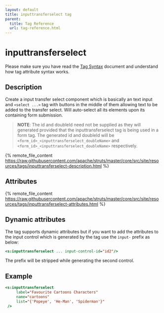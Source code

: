 ```yaml
---
layout: default
title: inputtransferselect tag
parent:
  title: Tag Reference
  url: tag-reference.html
---
```


# inputtransferselect

Please make sure you have read the [Tag Syntax](tag-syntax) document and understand how tag attribute syntax works.

## Description

Create a input transfer select component which is basically an text input and `<select ...>` tag with buttons 
in the middle of them allowing text to be added to the transfer select. Will auto-select all its elements upon its
containing form submission.

> **NOTE**: The id and doubleId need not be supplied as they will generated provided that the inputtransferselect 
> tag is being used in a form tag. The generated id and doubleId will be `<form_id>_<inputtransferselect_doubleName>` 
> and `<form_id>_<inputtransferselect_doubleName>` respectively.

{% remote_file_content https://raw.githubusercontent.com/apache/struts/master/core/src/site/resources/tags/inputtransferselect-description.html %}

## Attributes

{% remote_file_content https://raw.githubusercontent.com/apache/struts/master/core/src/site/resources/tags/inputtransferselect-attributes.html %}

## Dynamic attributes

The tag supports dynamic attributes but if you want to add the attributes to the input control which is generated
by the tag use the `input-` prefix as below:

```jsp
<s:inputtransferselect ... input-control-id="id2"/>
```

The prefix will be stripped while generating the second control.

## Example

```jsp
<s:inputtransferselect
     label="Favourite Cartoons Characters"
     name="cartoons"
     list="{'Popeye', 'He-Man', 'Spiderman'}"
 />
```
